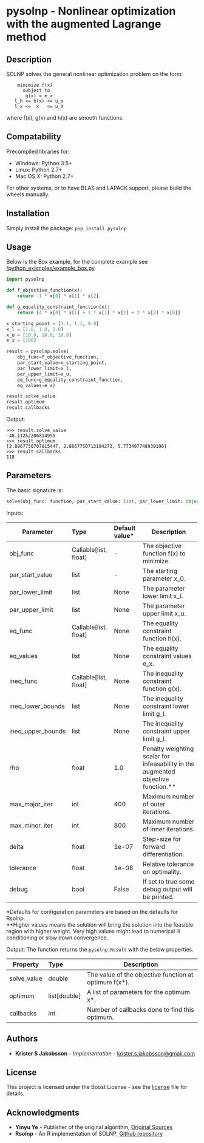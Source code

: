 # pysolnp - Nonlinear optimization with the augmented Lagrange method

## Description
SOLNP solves the general nonlinear optimization problem on the form:
```
    minimize f(x)
      subject to
       g(x) = e_x
   l_h <= h(x) <= u_x
   l_x <=  x   <= u_X
```
where f(x), g(x) and h(x) are smooth functions.

## Compatability
Precompiled libraries for:
- Windows: Python 3.5+
- Linux: Python 2.7+
- Mac OS X: Python 2.7+

For other systems, or to have BLAS and LAPACK support, please build the wheels manually.

## Installation
Simply install the package:
`pip install pysolnp`

## Usage
Below is the Box example, for the complete example see [/python_examples/example_box.py](/python_examples/example_box.py).
```python
import pysolnp

def f_objective_function(x):
    return -1 * x[0] * x[1] * x[2]

def g_equality_constraint_function(x):
    return [4 * x[0] * x[1] + 2 * x[1] * x[2] + 2 * x[2] * x[0]]

x_starting_point = [1.1, 1.1, 9.0]
x_l = [1.0, 1.0, 1.0]
x_u = [10.0, 10.0, 10.0]
e_x = [100]

result = pysolnp.solve(
    obj_func=f_objective_function,
    par_start_value=x_starting_point,
    par_lower_limit=x_l,
    par_upper_limit=x_u,
    eq_func=g_equality_constraint_function,
    eq_values=e_x)

result.solve_value
result.optimum
result.callbacks
```

Output:
```
>>> result.solve_value
-48.11252206814995
>>> result.optimum
[2.8867750707815447, 2.8867750713194273, 5.773407748939196]
>>> result.callbacks
118
```

## Parameters
The basic signature is:
```python
solve(obj_func: function, par_start_value: list, par_lower_limit: object = None, par_upper_limit: object = None, eq_func: object = None, eq_values: object = None, ineq_func: object = None, ineq_lower_bounds: object = None, ineq_upper_bounds: object = None, rho: float = 1.0, max_major_iter: int = 10, max_minor_iter: int = 10, delta: float = 1e-05, tolerance: float = 0.0001, debug: bool = False) -> pysolnp.Result
```

Inputs:

| Parameter          | Type                      | Default value*   | Description                                                                       |
| -------------------|:--------------------------|:-----------------|-----------------------------------------------------------------------------------|
| obj_func           | Callable\[list, float\]   | -                | The objective function f(x) to minimize.                                          |
| par_start_value    | list                      | -                | The starting parameter x_0.                                                       |
| par_lower_limit    | list                      | None             | The parameter lower limit x_l.                                                    |
| par_upper_limit    | list                      | None             | The parameter upper limit x_u.                                                    |
| eq_func            | Callable\[list, float\]   | None             | The equality constraint function h(x).                                            |
| eq_values          | list                      | None             | The equality constraint values e_x.                                               |
| ineq_func          | Callable\[list, float\]   | None             | The inequality constraint function g(x).                                          |
| ineq_lower_bounds  | list                      | None             | The inequality constraint lower limit g_l.                                        |
| ineq_upper_bounds  | list                      | None             | The inequality constraint upper limit g_l.                                        |
| rho                | float                     | 1.0              | Penalty weighting scalar for infeasability in the augmented objective function.** |
| max_major_iter     | int                       | 400              | Maximum number of outer iterations.                                               |
| max_minor_iter     | int                       | 800              | Maximum number of inner iterations.                                               |
| delta              | float                     | 1e-07            | Step-size for forward differentiation.                                            |
| tolerance          | float                     | 1e-08            | Relative tolerance on optimality.                                                 |
| debug              | bool                      | False            | If set to true some debug output will be printed.                                 |

*Defaults for configuration parameters are based on the defaults for Rsolnp.<br>
**Higher values means the solution will bring the solution into the feasible region with higher weight. Very high values might lead to numerical ill conditioning or slow down convergence.

Output:
The function returns the `pysolnp.Result` with the below properties.

| Property           | Type           | Description                                           |
| -------------------|:---------------|-------------------------------------------------------|
| solve_value        | double         | The value of the objective function at optimum f(x*). |
| optimum            | list\[double\] | A list of parameters for the optimum x*.              |
| callbacks          | int            | Number of callbacks done to find this optimum.        |

## Authors

* **Krister S Jakobsson** - *Implementation* - krister.s.jakobsson@gmail.com

## License

This project is licensed under the Boost License - see the [license](LICENSE.md) file for details.

## Acknowledgments

* **Yinyu Ye** -  Publisher of the original algorithm,
[Original Sources](https://web.stanford.edu/~yyye/matlab/)
* **Rsolnp** - An R implementation of SOLNP,
[Github repository](https://github.com/cran/Rsolnp)